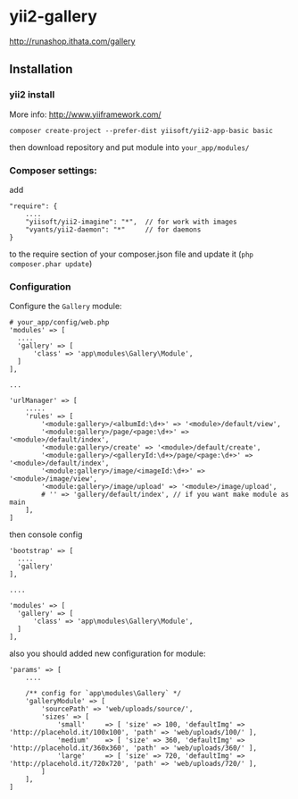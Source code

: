 # yii2-gallery
http://runashop.ithata.com/gallery

## Installation

### yii2 install 
More info: http://www.yiiframework.com/
```
composer create-project --prefer-dist yiisoft/yii2-app-basic basic
```
then download repository and put module into `your_app/modules/`


### Composer settings:
add 
```
"require": {
    ....
    "yiisoft/yii2-imagine": "*",  // for work with images
    "vyants/yii2-daemon": "*"     // for daemons
}
```
to the require section of your composer.json file and update it (`php composer.phar update`)

### Configuration

Configure the `Gallery` module:


```
# your_app/config/web.php
'modules' => [
  ....
  'gallery' => [
      'class' => 'app\modules\Gallery\Module',
  ]
],
  
...

'urlManager' => [
    .....
    'rules' => [
        '<module:gallery>/<albumId:\d+>' => '<module>/default/view',
        '<module:gallery>/page/<page:\d+>' => '<module>/default/index',
        '<module:gallery>/create' => '<module>/default/create',
        '<module:gallery>/<galleryId:\d+>/page/<page:\d+>' => '<module>/default/index',
        '<module:gallery>/image/<imageId:\d+>' => '<module>/image/view',
        '<module:gallery>/image/upload' => '<module>/image/upload',
        # '' => 'gallery/default/index', // if you want make module as main
    ],
]
```

then console config

```
'bootstrap' => [
  ....
  'gallery'
],

....

'modules' => [
  'gallery' => [
      'class' => 'app\modules\Gallery\Module',
  ]
],
```

also you should added new configuration for module:

```
'params' => [
    ....

    /** config for `app\modules\Gallery` */
    'galleryModule' => [
        'sourcePath' => 'web/uploads/source/',
        'sizes' => [
            'small' 	=> [ 'size' => 100, 'defaultImg' => 'http://placehold.it/100x100', 'path' => 'web/uploads/100/' ],
            'medium' 	=> [ 'size' => 360, 'defaultImg' => 'http://placehold.it/360x360', 'path' => 'web/uploads/360/' ],
            'large' 	=> [ 'size' => 720, 'defaultImg' => 'http://placehold.it/720x720', 'path' => 'web/uploads/720/' ],
        ]
    ],
]
```
